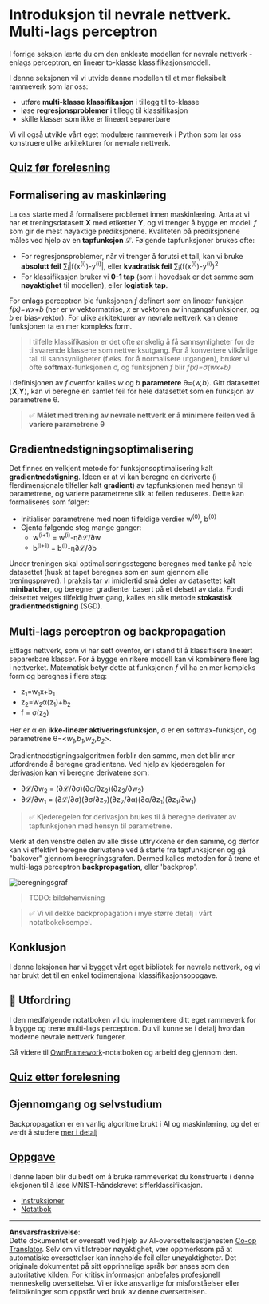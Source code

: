 <!--
CO_OP_TRANSLATOR_METADATA:
{
  "original_hash": "186bf7eeab776b36f557357ea56d4751",
  "translation_date": "2025-08-28T15:37:32+00:00",
  "source_file": "lessons/3-NeuralNetworks/04-OwnFramework/README.md",
  "language_code": "no"
}
-->
# Introduksjon til nevrale nettverk. Multi-lags perceptron

I forrige seksjon lærte du om den enkleste modellen for nevrale nettverk - enlags perceptron, en lineær to-klasse klassifikasjonsmodell.

I denne seksjonen vil vi utvide denne modellen til et mer fleksibelt rammeverk som lar oss:

* utføre **multi-klasse klassifikasjon** i tillegg til to-klasse
* løse **regresjonsproblemer** i tillegg til klassifikasjon
* skille klasser som ikke er lineært separerbare

Vi vil også utvikle vårt eget modulære rammeverk i Python som lar oss konstruere ulike arkitekturer for nevrale nettverk.

## [Quiz før forelesning](https://red-field-0a6ddfd03.1.azurestaticapps.net/quiz/104)

## Formalisering av maskinlæring

La oss starte med å formalisere problemet innen maskinlæring. Anta at vi har et treningsdatasett **X** med etiketter **Y**, og vi trenger å bygge en modell *f* som gir de mest nøyaktige prediksjonene. Kvaliteten på prediksjonene måles ved hjelp av en **tapfunksjon** ℒ. Følgende tapfunksjoner brukes ofte:

* For regresjonsproblemer, når vi trenger å forutsi et tall, kan vi bruke **absolutt feil** ∑<sub>i</sub>|f(x<sup>(i)</sup>)-y<sup>(i)</sup>|, eller **kvadratisk feil** ∑<sub>i</sub>(f(x<sup>(i)</sup>)-y<sup>(i)</sup>)<sup>2</sup>
* For klassifikasjon bruker vi **0-1 tap** (som i hovedsak er det samme som **nøyaktighet** til modellen), eller **logistisk tap**.

For enlags perceptron ble funksjonen *f* definert som en lineær funksjon *f(x)=wx+b* (her er *w* vektormatrise, *x* er vektoren av inngangsfunksjoner, og *b* er bias-vektor). For ulike arkitekturer av nevrale nettverk kan denne funksjonen ta en mer kompleks form.

> I tilfelle klassifikasjon er det ofte ønskelig å få sannsynligheter for de tilsvarende klassene som nettverksutgang. For å konvertere vilkårlige tall til sannsynligheter (f.eks. for å normalisere utgangen), bruker vi ofte **softmax**-funksjonen σ, og funksjonen *f* blir *f(x)=σ(wx+b)*

I definisjonen av *f* ovenfor kalles *w* og *b* **parametere** θ=⟨*w,b*⟩. Gitt datasettet ⟨**X**,**Y**⟩, kan vi beregne en samlet feil for hele datasettet som en funksjon av parametrene θ.

> ✅ **Målet med trening av nevrale nettverk er å minimere feilen ved å variere parametrene θ**

## Gradientnedstigningsoptimalisering

Det finnes en velkjent metode for funksjonsoptimalisering kalt **gradientnedstigning**. Ideen er at vi kan beregne en deriverte (i flerdimensjonale tilfeller kalt **gradient**) av tapfunksjonen med hensyn til parametrene, og variere parametrene slik at feilen reduseres. Dette kan formaliseres som følger:

* Initialiser parametrene med noen tilfeldige verdier w<sup>(0)</sup>, b<sup>(0)</sup>
* Gjenta følgende steg mange ganger:
    - w<sup>(i+1)</sup> = w<sup>(i)</sup>-η∂ℒ/∂w
    - b<sup>(i+1)</sup> = b<sup>(i)</sup>-η∂ℒ/∂b

Under treningen skal optimaliseringsstegene beregnes med tanke på hele datasettet (husk at tapet beregnes som en sum gjennom alle treningsprøver). I praksis tar vi imidlertid små deler av datasettet kalt **minibatcher**, og beregner gradienter basert på et delsett av data. Fordi delsettet velges tilfeldig hver gang, kalles en slik metode **stokastisk gradientnedstigning** (SGD).

## Multi-lags perceptron og backpropagation

Ettlags nettverk, som vi har sett ovenfor, er i stand til å klassifisere lineært separerbare klasser. For å bygge en rikere modell kan vi kombinere flere lag i nettverket. Matematisk betyr dette at funksjonen *f* vil ha en mer kompleks form og beregnes i flere steg:
* z<sub>1</sub>=w<sub>1</sub>x+b<sub>1</sub>
* z<sub>2</sub>=w<sub>2</sub>α(z<sub>1</sub>)+b<sub>2</sub>
* f = σ(z<sub>2</sub>)

Her er α en **ikke-lineær aktiveringsfunksjon**, σ er en softmax-funksjon, og parametrene θ=<*w<sub>1</sub>,b<sub>1</sub>,w<sub>2</sub>,b<sub>2</sub>*>.

Gradientnedstigningsalgoritmen forblir den samme, men det blir mer utfordrende å beregne gradientene. Ved hjelp av kjederegelen for derivasjon kan vi beregne derivatene som:

* ∂ℒ/∂w<sub>2</sub> = (∂ℒ/∂σ)(∂σ/∂z<sub>2</sub>)(∂z<sub>2</sub>/∂w<sub>2</sub>)
* ∂ℒ/∂w<sub>1</sub> = (∂ℒ/∂σ)(∂σ/∂z<sub>2</sub>)(∂z<sub>2</sub>/∂α)(∂α/∂z<sub>1</sub>)(∂z<sub>1</sub>/∂w<sub>1</sub>)

> ✅ Kjederegelen for derivasjon brukes til å beregne derivater av tapfunksjonen med hensyn til parametrene.

Merk at den venstre delen av alle disse uttrykkene er den samme, og derfor kan vi effektivt beregne derivatene ved å starte fra tapfunksjonen og gå "bakover" gjennom beregningsgrafen. Dermed kalles metoden for å trene et multi-lags perceptron **backpropagation**, eller 'backprop'.

<img alt="beregningsgraf" src="images/ComputeGraphGrad.png"/>

> TODO: bildehenvisning

> ✅ Vi vil dekke backpropagation i mye større detalj i vårt notatbokeksempel.  

## Konklusjon

I denne leksjonen har vi bygget vårt eget bibliotek for nevrale nettverk, og vi har brukt det til en enkel todimensjonal klassifikasjonsoppgave.

## 🚀 Utfordring

I den medfølgende notatboken vil du implementere ditt eget rammeverk for å bygge og trene multi-lags perceptron. Du vil kunne se i detalj hvordan moderne nevrale nettverk fungerer.

Gå videre til [OwnFramework](OwnFramework.ipynb)-notatboken og arbeid deg gjennom den.

## [Quiz etter forelesning](https://red-field-0a6ddfd03.1.azurestaticapps.net/quiz/204)

## Gjennomgang og selvstudium

Backpropagation er en vanlig algoritme brukt i AI og maskinlæring, og det er verdt å studere [mer i detalj](https://wikipedia.org/wiki/Backpropagation)

## [Oppgave](lab/README.md)

I denne laben blir du bedt om å bruke rammeverket du konstruerte i denne leksjonen til å løse MNIST-håndskrevet sifferklassifikasjon.

* [Instruksjoner](lab/README.md)
* [Notatbok](lab/MyFW_MNIST.ipynb)

---

**Ansvarsfraskrivelse**:  
Dette dokumentet er oversatt ved hjelp av AI-oversettelsestjenesten [Co-op Translator](https://github.com/Azure/co-op-translator). Selv om vi tilstreber nøyaktighet, vær oppmerksom på at automatiske oversettelser kan inneholde feil eller unøyaktigheter. Det originale dokumentet på sitt opprinnelige språk bør anses som den autoritative kilden. For kritisk informasjon anbefales profesjonell menneskelig oversettelse. Vi er ikke ansvarlige for misforståelser eller feiltolkninger som oppstår ved bruk av denne oversettelsen.